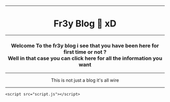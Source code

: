 
<html>
  <head>
    <meta charset="utf-8">
    <meta name="viewport" content="width=device-width">
    <title>Fr3y Blog</title>
    <link href="style.css" rel="stylesheet" type="text/css" />
  </head>
  <body>
    <!--Real blog started from here-->
    <hr color="blue" size="15"/>
    <h1 align="center"> Fr3y Blog 🐉 xD</h1>
    <hr color="blue" size="15"/>
    <!--Make a clicking one here-->
    <h3 align="center">Welcome To the fr3y blog i see that you have been here for first time or not ? <br/>Well in that case you can click here for all the information you want</h3>
    <hr/>
    <p align="center" <i>This is not just a blog it's all wire</i></p>
    <hr/>



    <script src="script.js"></script>
  </body>
</html>
